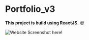# Portfolio_v3
**This project is build using ReactJS.** :sleepy:

![Website Screenshot here!](https://github.com/5tupidbrain/Portfolio_v3/Potfolio.png?raw=true)